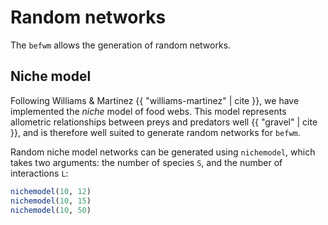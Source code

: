 # Random networks

The `befwm` allows the generation of random networks.

## Niche model

Following Williams & Martinez {{ "williams-martinez" | cite }}, we have
implemented the *niche* model of food webs. This model represents allometric
relationships between preys and predators well {{ "gravel" | cite }}, and
is therefore well suited to generate random networks for `befwm`.

Random niche model networks can be generated using `nichemodel`, which takes
two arguments: the number of species `S`, and the number of interactions `L`:

~~~ julia
nichemodel(10, 12)
nichemodel(10, 15)
nichemodel(10, 50)
~~~

